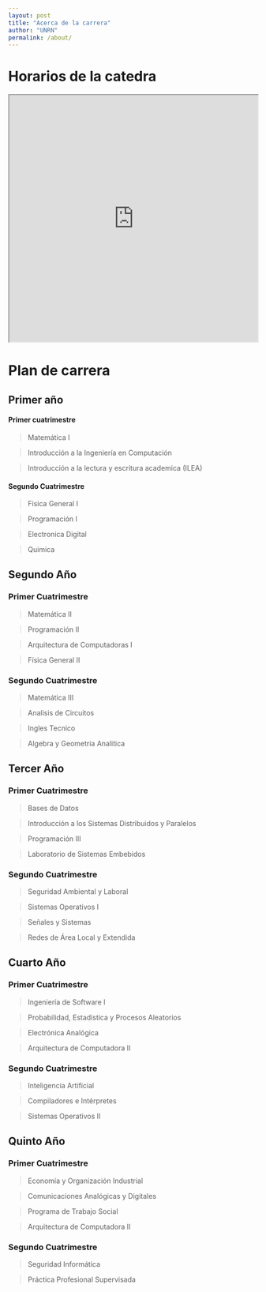 ```yaml
---
layout: post
title: "Acerca de la carrera"
author: "UNRN"
permalink: /about/
---
```


# Horarios de la catedra

<iframe width="100%" height="500px" src="https://docs.google.com/spreadsheets/d/e/2PACX-1vS5-tgDXDkDEzIC7o4sPUeZ4ZqBmpG4wLoRBGSnKs7ObyphPZeUdQnPPpAdSMB6-veVjHntcYmOnW-W/pubhtml?widget=true&amp;headers=false"></iframe>

# Plan de carrera

## Primer año

#### Primer cuatrimestre

> Matemática I

> Introducción a la Ingeniería en Computación

> Introducción a la lectura y escritura academica (ILEA)

#### Segundo Cuatrimestre

> Fisica General I

> Programación I

> Electronica Digital

> Quimica


## Segundo Año

### Primer Cuatrimestre

> Matemática II

> Programación II

> Arquitectura de Computadoras I

> Física General II

### Segundo Cuatrimestre

> Matemática III

> Analisis de Circuitos

> Ingles Tecnico

> Algebra y Geometria Analitica


## Tercer Año

### Primer Cuatrimestre

> Bases de Datos

> Introducción a los Sistemas Distribuidos y Paralelos 

> Programación III

> Laboratorio de Sistemas Embebidos

### Segundo Cuatrimestre

> Seguridad Ambiental y Laboral

> Sistemas Operativos I 

> Señales y Sistemas

> Redes de Área Local y Extendida

## Cuarto Año

### Primer Cuatrimestre

> Ingeniería de Software I 

> Probabilidad, Estadística y Procesos Aleatorios 

> Electrónica Analógica 

> Arquitectura de Computadora II 

### Segundo Cuatrimestre

> Inteligencia Artificial 

> Compiladores e Intérpretes 

> Sistemas Operativos II


## Quinto Año

### Primer Cuatrimestre

> Economía y Organización Industrial  

> Comunicaciones Analógicas y Digitales 

> Programa de Trabajo Social  

> Arquitectura de Computadora II 

### Segundo Cuatrimestre

> Seguridad Informática

> Práctica Profesional Supervisada 
